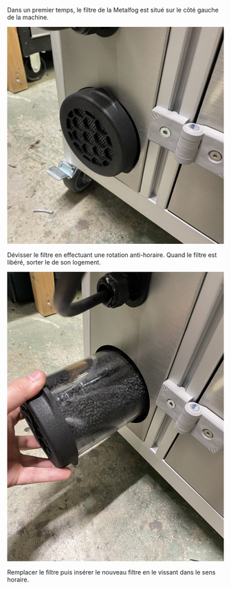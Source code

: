 Dans un premier temps, le filtre de la Metalfog est situé sur le côté gauche de la machine.

![Metalfog filter](0.jpg)

Dévisser le filtre en effectuant une rotation anti-horaire. Quand le filtre est libéré, sorter le de son logement.

![Metalfog filter](1.jpg)

Remplacer le filtre puis insérer le nouveau filtre en le vissant dans le sens horaire.
